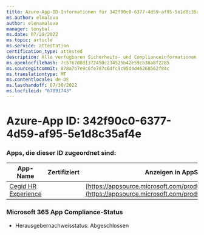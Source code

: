```yaml
---
title: Azure-App-ID-Informationen für 342f90c0-6377-4d59-af95-5e1d8c35af4e
ms.author: elmalova
author: elenamalova
manager: tonybal
ms.date: 07/29/2022
ms.topic: article
ms.service: attestation
certification_type: attested
description: Alle verfügbaren Sicherheits- und Complianceinformationen für 342f90c0-6377-4d59-af95-5e1d8c35af4e.
ms.openlocfilehash: 7c576708d1372450c234525b42e59cb38a8f2285
ms.sourcegitcommit: 878a7b7e9c6fe787c6dfc9c95d4d46268562f84c
ms.translationtype: MT
ms.contentlocale: de-DE
ms.lasthandoff: 07/30/2022
ms.locfileid: "67091743"
---
```

# <a name="azure-app-id-342f90c0-6377-4d59-af95-5e1d8c35af4e"></a>Azure-App ID: 342f90c0-6377-4d59-af95-5e1d8c35af4e


### <a name="apps-associated-with-this-id"></a>Apps, die dieser ID zugeordnet sind:
| **App-Name** | **Zertifiziert** | **Anzeigen in AppSource** |
|--------------|---------------|-----------------------|
| [Cegid HR Experience](../forward/WA200004302.md) |  | [https://appsource.microsoft.com/product/office/WA200004302](https://appsource.microsoft.com/product/office/WA200004302) |

### <a name="microsoft-365-app-compliance-status"></a>Microsoft 365 App Compliance-Status
- Herausgebernachweisstatus: Abgeschlossen
